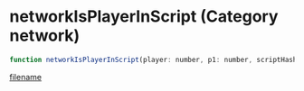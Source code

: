 # networkIsPlayerInScript (Category network)

```js
function networkIsPlayerInScript(player: number, p1: number, scriptHash: number): boolean
```

[filename](networkIsPlayerInScript_m.md ':include')